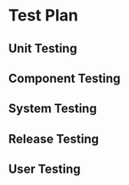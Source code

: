 # Test Plan


## Unit Testing


## Component Testing


## System Testing



## Release Testing



## User Testing

